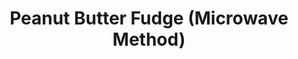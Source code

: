 ---
title: Peanut Butter Fudge (Microwave Method)
description:
tags: family dessert
source: Barnara Rearden
yield: 
ingredients: 
- 3/4 cup Parkay margarine
- 3 cups sugar
- 1 5oz can of evaporated milk
- 15 oz peanut butter (can be substituted with 1 12oz package of chocolate chips to turn this into a chocolate fudge)
- 7 oz marshmellow cream
- 1 Tsp vanilla
instructions: 
- Microwave Parkay margarine in a 4-quart microwave-safe bowl on high for 1 min
- Add sugar and milk into the bowl. Mix until well combined
- Microwave the mixture on high for 5 minutes. Stirring at 3 minutes mark
- Stir the mixture, microwave for another 5 minutes and 30 seconds. Again, stirring at 3 minutes mark (??? microwave timing sounds right?)
- Stir in peanut butter until well blended
- Add remaining ingredients into the mixture. Pour into a greased pan
- Cool to room temperature before serving
---